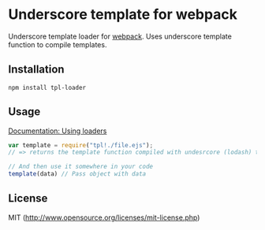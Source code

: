 # Underscore template for webpack

Underscore template loader for [webpack](http://webpack.github.io/). Uses underscore template function to compile templates.

## Installation

`npm install tpl-loader`

## Usage

[Documentation: Using loaders](http://webpack.github.io/docs/using-loaders.html)

``` javascript
var template = require("tpl!./file.ejs");
// => returns the template function compiled with undesrcore (lodash) templating engine.

// And then use it somewhere in your code
template(data) // Pass object with data
```

## License

MIT (http://www.opensource.org/licenses/mit-license.php)



